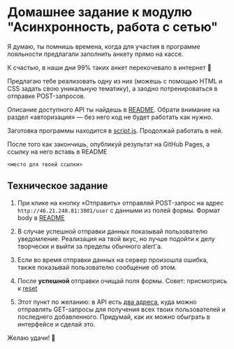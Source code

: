 # Домашнее задание к модулю "Асинхронность, работа с сетью"

Я думаю, ты помнишь времена, когда для участия в программе лояльности предлагали заполнить анкету прямо на кассе.

К счастью, в наши дни 99% таких анкет перекочевало в интернет 🌚

Предлагаю тебе реализовать одну из них (можешь с помощью HTML и CSS задать свою уникальную тематику), а заодно потренироваться в отправке POST-запросов.

Описание доступного API ты найдешь в [README](https://github.com/CodegirlSchool/rest-tasks). Обрати внимание на раздел «авторизация» — без него код не будет работать как нужно.

Заготовка программы находится в [script.js](./script.js). Продолжай работать в ней.

После того как закончишь, опубликуй результат на GitHub Pages, а ссылку на него вставь в README

```
<место для твоей ссылки>
```

## Техническое задание

1. При клике на кнопку «Отправить» отправляй POST-запрос на адрес `http://46.21.248.81:3001/user` с данными из полей формы. Формат body в [README](https://github.com/CodegirlSchool/rest-tasks)

2. В случае успешной отправки данных показывай пользователю уведомление. Реализация на твой вкус, но лучше подойти к делу творчески и выйти за пределы обычного alert'a.

3. Если во время отправки данных на сервер произошла ошибка, также показывай пользователю сообщение об этом.

4. После **успешной** отправки очищай поля формы. Совет: присмотрись к [reset](https://developer.mozilla.org/en-US/docs/Web/API/HTMLFormElement/reset)

5. Этот пункт по желанию: в API есть [два адреса](shorturl.at/fgjku), куда можно отправлять GET-запросы для получения всех твоих пользователей и последнего добавленного. Придумай, как их можно обыграть в интерфейсе и сделай это.

Желаю удачи! 🥰
